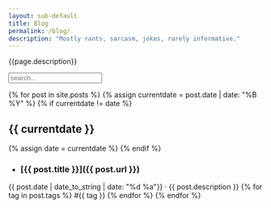 ```yaml
---
layout: sub-default
title: Blog
permalink: /blog/
description: "Mostly rants, sarcasm, jokes, rarely informative."
---
```

{{page.description}}

<!-- Html Elements for Search -->
<div id="search-container">
<input type="text" id="search-input" name="test" placeholder="search...">
<ul id="results-container"></ul>
</div>

<!-- Script pointing to search-script.js -->
<script src="{{ "/assets/js/search.js" | relative_url }}" type="text/javascript"></script>

<!-- Configuration -->
<script>
SimpleJekyllSearch({
  searchInput: document.getElementById('search-input'),
  resultsContainer: document.getElementById('results-container'),
  searchResultTemplate: '<li><a href="{url}">{title}</a><span class="gray"> {date}</span></div> tags: {tags}</li>',
  json: '/search.json'
})
</script>

{% for post in site.posts %}
{% assign currentdate = post.date | date: "%B %Y" %}
{% if currentdate != date %}
## {{ currentdate }}
{% assign date = currentdate %} 
{% endif %}
* ### [{{ post.title }}]({{ post.url }}) 
<span class="gray">{{ post.date | date_to_string | date: "%d %a"}}</span> · {{ post.description }} {% for tag in post.tags %} <span class="gray">#{{ tag }} {% endfor %}</span>
{% endfor %}

